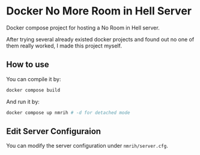 # Docker No More Room in Hell Server
Docker compose project for hosting a No Room in Hell server.

After trying several already existed docker projects and found out no one of them really worked, I made this project myself.

## How to use

You can compile it by:

```bash
docker compose build
```

And run it by:

```bash
docker compose up nmrih # -d for detached mode
```

## Edit Server Configuraion

You can modify the server configuration under `nmrih/server.cfg`.
